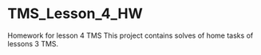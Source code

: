 # TMS_Lesson_4_HW
Homework for lesson 4 TMS
This project contains solves of home tasks of lessons 3 TMS.
